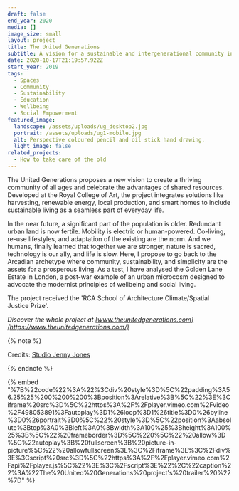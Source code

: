```yaml
---
draft: false
end_year: 2020
media: []
image_size: small
layout: project
title: The United Generations
subtitle: A vision for a sustainable and intergenerational community in London
date: 2020-10-17T21:19:57.922Z
start_year: 2019
tags:
  - Spaces
  - Community
  - Sustainability
  - Education
  - Wellbeing
  - Social Empowerment
featured_image:
  landscape: /assets/uploads/ug_desktop2.jpg
  portrait: /assets/uploads/ug1-mobile.jpg
  alt: Perspective coloured pencil and oil stick hand drawing.
  light_image: false
related_projects:
  - How to take care of the old
---
```

The United Generations proposes a new vision to create a thriving community of all ages and celebrate the advantages of shared resources. Developed at the Royal College of Art, the project integrates solutions like harvesting, renewable energy, local production, and smart homes to include sustainable living as a seamless part of everyday life. 

In the near future, a significant part of the population is older. Redundant urban land is now fertile. Mobility is electric or human-powered. Co-living, re-use lifestyles, and adaptation of the existing are the norm. And we humans, finally learned that together we are stronger, nature is sacred, technology is our ally, and life is slow. Here, I propose to go back to the Arcadian archetype where community, sustainability, and simplicity are the assets for a prosperous living. As a test, I have analysed the Golden Lane Estate in London, a post-war example of an urban microcosm designed to advocate the modernist principles of wellbeing and social living.

The project received the 'RCA School of Architecture Climate/Spatial Justice Prize'.

*Discover the whole project at [www.theunitedgenerations.com](https://www.theunitedgenerations.com/)*

{% note %}

Credits: [Studio Jenny Jones](https://studiojennyjones.com/)

{% endnote %}

{% embed "%7B%22code%22%3A%22%3Cdiv%20style%3D%5C%22padding%3A56.25%25%200%200%200%3Bposition%3Arelative%3B%5C%22%3E%3Ciframe%20src%3D%5C%22https%3A%2F%2Fplayer.vimeo.com%2Fvideo%2F498053891%3Fautoplay%3D1%26loop%3D1%26title%3D0%26byline%3D0%26portrait%3D0%5C%22%20style%3D%5C%22position%3Aabsolute%3Btop%3A0%3Bleft%3A0%3Bwidth%3A100%25%3Bheight%3A100%25%3B%5C%22%20frameborder%3D%5C%220%5C%22%20allow%3D%5C%22autoplay%3B%20fullscreen%3B%20picture-in-picture%5C%22%20allowfullscreen%3E%3C%2Fiframe%3E%3C%2Fdiv%3E%3Cscript%20src%3D%5C%22https%3A%2F%2Fplayer.vimeo.com%2Fapi%2Fplayer.js%5C%22%3E%3C%2Fscript%3E%22%2C%22caption%22%3A%22The%20United%20Generations%20project's%20trailer%20%22%7D" %}